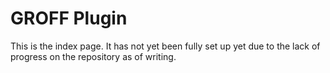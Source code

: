 # GROFF Plugin

This is the index page.  It has not yet been fully set up yet due to the lack of progress on the repository as of writing.
